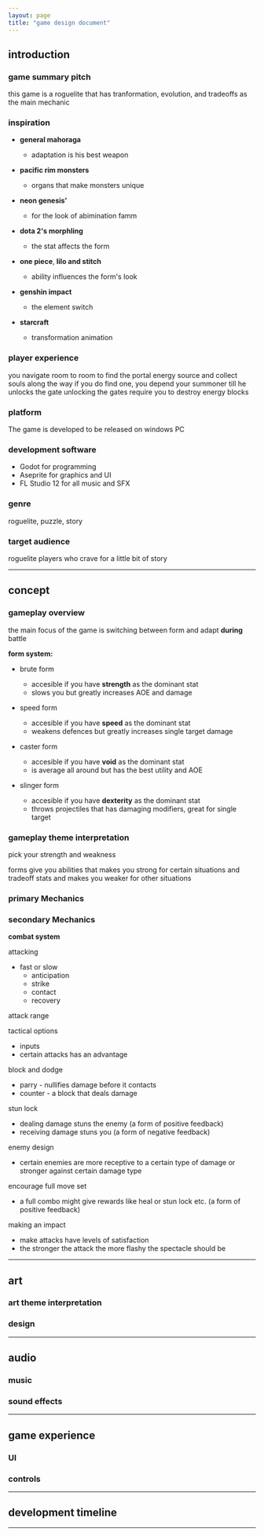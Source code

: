 ```yaml
---
layout: page
title: "game design document"
---
```


## **introduction**

### game summary pitch

this game is a roguelite that has tranformation, evolution, and tradeoffs as the main mechanic

### inspiration

- **general mahoraga**
  - adaptation is his best weapon

- **pacific rim monsters**
  - organs that make monsters unique

- **neon genesis'**
  - for the look of abimination famm

- **dota 2's morphling**
  - the stat affects the form

- **one piece**, **lilo and stitch**
  - ability influences the form's look

- **genshin impact**
  - the element switch

- **starcraft**
  - transformation animation

### player experience

you navigate room to room to find the portal energy source and collect souls
along the way if you do find one, you depend your summoner till he unlocks the gate
unlocking the gates require you to destroy energy blocks

### platform

The game is developed to be released on windows PC

### development software

- Godot for programming
- Aseprite for graphics and UI
- FL Studio 12 for all music and SFX

### genre

roguelite, puzzle, story

### target audience

roguelite players who crave for a little bit of story

---

## **concept**

### gameplay overview

the main focus of the game is switching between form and adapt **during** battle

**form system:**

- brute form
  - accesible if you have **strength** as the dominant stat
  - slows you but greatly increases AOE and damage

- speed form
  - accesible if you have **speed** as the dominant stat
  - weakens defences but greatly increases single target damage

- caster form
  - accesible if you have **void** as the dominant stat
  - is average all around but has the best utility and AOE

- slinger form
  - accesible if you have **dexterity** as the dominant stat
  - throws projectiles that has damaging modifiers, great for single target

### gameplay theme interpretation

pick your strength and weakness

forms give you abilities that makes you strong for certain situations
and tradeoff stats and makes you weaker for other situations

### primary Mechanics

### secondary Mechanics

**combat system**

attacking

- fast or slow
	- anticipation
	- strike
	- contact
	- recovery

attack range

tactical options

- inputs
- certain attacks has an advantage

block and dodge

- parry - nullifies damage before it contacts
- counter - a block that deals damage

stun lock

- dealing damage stuns the enemy (a form of positive feedback)
- receiving damage stuns you (a form of negative feedback)

enemy design

- certain enemies are more receptive to a certain type of damage or stronger against certain damage type

encourage full move set

- a full combo might give rewards like heal or stun lock etc. (a form of positive feedback)

making an impact

- make attacks have levels of satisfaction
- the stronger the attack the more flashy the spectacle should be

---

## **art**

### art theme interpretation

### design

---

## **audio**

### music

### sound effects

---

## **game experience**

### UI

### controls

---

## **development timeline**

---
